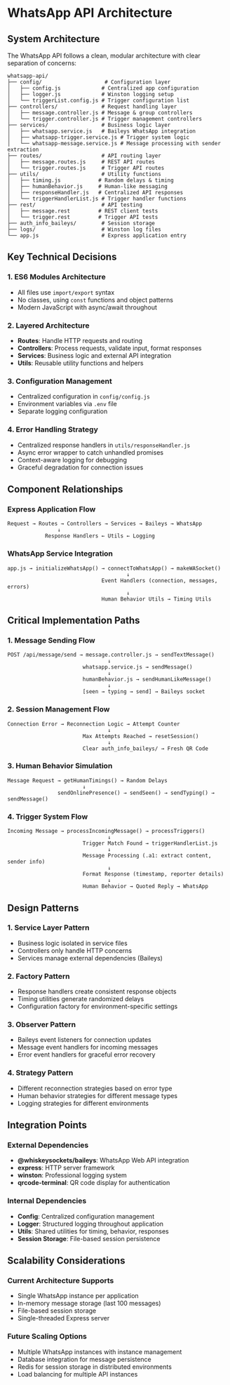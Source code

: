 # WhatsApp API Architecture

## System Architecture

The WhatsApp API follows a clean, modular architecture with clear separation of concerns:

```
whatsapp-api/
├── config/                    # Configuration layer
│   ├── config.js             # Centralized app configuration
│   ├── logger.js             # Winston logging setup
│   └── triggerList.config.js # Trigger configuration list
├── controllers/              # Request handling layer
│   ├── message.controller.js # Message & group controllers
│   └── trigger.controller.js # Trigger management controllers
├── services/                 # Business logic layer
│   ├── whatsapp.service.js   # Baileys WhatsApp integration
│   ├── whatsapp-trigger.service.js # Trigger system logic
│   └── whatsapp-message.service.js # Message processing with sender extraction
├── routes/                   # API routing layer
│   ├── message.routes.js     # REST API routes
│   └── trigger.routes.js     # Trigger API routes
├── utils/                    # Utility functions
│   ├── timing.js            # Random delays & timing
│   ├── humanBehavior.js     # Human-like messaging
│   ├── responseHandler.js   # Centralized API responses
│   └── triggerHandlerList.js # Trigger handler functions
├── rest/                     # API testing
│   ├── message.rest         # REST client tests
│   └── trigger.rest         # Trigger API tests
├── auth_info_baileys/        # Session storage
├── logs/                     # Winston log files
└── app.js                    # Express application entry
```

## Key Technical Decisions

### 1. **ES6 Modules Architecture**

- All files use `import/export` syntax
- No classes, using `const` functions and object patterns
- Modern JavaScript with async/await throughout

### 2. **Layered Architecture**

- **Routes**: Handle HTTP requests and routing
- **Controllers**: Process requests, validate input, format responses
- **Services**: Business logic and external API integration
- **Utils**: Reusable utility functions and helpers

### 3. **Configuration Management**

- Centralized configuration in `config/config.js`
- Environment variables via `.env` file
- Separate logging configuration

### 4. **Error Handling Strategy**

- Centralized response handlers in `utils/responseHandler.js`
- Async error wrapper to catch unhandled promises
- Context-aware logging for debugging
- Graceful degradation for connection issues

## Component Relationships

### Express Application Flow

```
Request → Routes → Controllers → Services → Baileys → WhatsApp
                ↓
            Response Handlers ← Utils ← Logging
```

### WhatsApp Service Integration

```
app.js → initializeWhatsApp() → connectToWhatsApp() → makeWASocket()
                                      ↓
                              Event Handlers (connection, messages, errors)
                                      ↓
                              Human Behavior Utils → Timing Utils
```

## Critical Implementation Paths

### 1. **Message Sending Flow**

```
POST /api/message/send → message.controller.js → sendTextMessage()
                                ↓
                        whatsapp.service.js → sendMessage()
                                ↓
                        humanBehavior.js → sendHumanLikeMessage()
                                ↓
                        [seen → typing → send] → Baileys socket
```

### 2. **Session Management Flow**

```
Connection Error → Reconnection Logic → Attempt Counter
                                ↓
                        Max Attempts Reached → resetSession()
                                ↓
                        Clear auth_info_baileys/ → Fresh QR Code
```

### 3. **Human Behavior Simulation**

```
Message Request → getHumanTimings() → Random Delays
                        ↓
                sendOnlinePresence() → sendSeen() → sendTyping() → sendMessage()
```

### 4. **Trigger System Flow**

```
Incoming Message → processIncomingMessage() → processTriggers()
                                ↓
                        Trigger Match Found → triggerHandlerList.js
                                ↓
                        Message Processing (.a1: extract content, sender info)
                                ↓
                        Format Response (timestamp, reporter details)
                                ↓
                        Human Behavior → Quoted Reply → WhatsApp
```

## Design Patterns

### 1. **Service Layer Pattern**

- Business logic isolated in service files
- Controllers only handle HTTP concerns
- Services manage external dependencies (Baileys)

### 2. **Factory Pattern**

- Response handlers create consistent response objects
- Timing utilities generate randomized delays
- Configuration factory for environment-specific settings

### 3. **Observer Pattern**

- Baileys event listeners for connection updates
- Message event handlers for incoming messages
- Error event handlers for graceful error recovery

### 4. **Strategy Pattern**

- Different reconnection strategies based on error type
- Human behavior strategies for different message types
- Logging strategies for different environments

## Integration Points

### External Dependencies

- **@whiskeysockets/baileys**: WhatsApp Web API integration
- **express**: HTTP server framework
- **winston**: Professional logging system
- **qrcode-terminal**: QR code display for authentication

### Internal Dependencies

- **Config**: Centralized configuration management
- **Logger**: Structured logging throughout application
- **Utils**: Shared utilities for timing, behavior, responses
- **Session Storage**: File-based session persistence

## Scalability Considerations

### Current Architecture Supports

- Single WhatsApp instance per application
- In-memory message storage (last 100 messages)
- File-based session storage
- Single-threaded Express server

### Future Scaling Options

- Multiple WhatsApp instances with instance management
- Database integration for message persistence
- Redis for session storage in distributed environments
- Load balancing for multiple API instances
